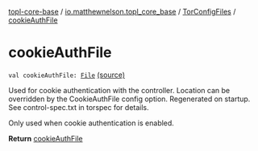 [topl-core-base](../../index.md) / [io.matthewnelson.topl_core_base](../index.md) / [TorConfigFiles](index.md) / [cookieAuthFile](./cookie-auth-file.md)

# cookieAuthFile

`val cookieAuthFile: `[`File`](https://docs.oracle.com/javase/6/docs/api/java/io/File.html) [(source)](https://github.com/05nelsonm/TorOnionProxyLibrary-Android/blob/master/topl-core-base/src/main/java/io/matthewnelson/topl_core_base/TorConfigFiles.kt#L139)

Used for cookie authentication with the controller. Location can be
overridden by the CookieAuthFile config option. Regenerated on startup.
See control-spec.txt in torspec for details.

Only used when cookie authentication is enabled.

**Return**
[cookieAuthFile](./cookie-auth-file.md)

